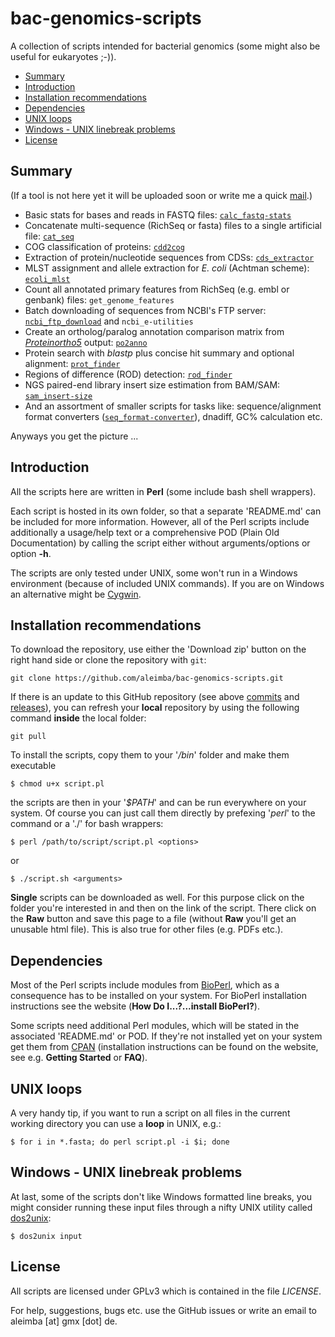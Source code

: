 bac-genomics-scripts
====================

A collection of scripts intended for bacterial genomics (some might also be useful for eukaryotes ;-)).

* [Summary](#summary)
* [Introduction](#introduction)
* [Installation recommendations](#installation-recommendations)
* [Dependencies](#dependencies)
* [UNIX loops](#unix-loops)
* [Windows - UNIX linebreak problems](#windows---unix-linebreak-problems)
* [License](#license)

## Summary

(If a tool is not here yet it will be uploaded soon or write me a quick [mail](#license).)

* Basic stats for bases and reads in FASTQ files: [`calc_fastq-stats`](/calc_fastq-stats)
* Concatenate multi-sequence (RichSeq or fasta) files to a single artificial file: [`cat_seq`](/cat_seq)
* COG classification of proteins: [`cdd2cog`](/cdd2cog)
* Extraction of protein/nucleotide sequences from CDSs: [`cds_extractor`](/cds_extractor)
* MLST assignment and allele extraction for *E. coli* (Achtman scheme): [`ecoli_mlst`](/ecoli_mlst)
* Count all annotated primary features from RichSeq (e.g. embl or genbank) files: `get_genome_features`
* Batch downloading of sequences from NCBI's FTP server: [`ncbi_ftp_download`](/ncbi_ftp_download) and `ncbi_e-utilities`
* Create an ortholog/paralog annotation comparison matrix from [*Proteinortho5*](http://www.bioinf.uni-leipzig.de/Software/proteinortho/) output: [`po2anno`](/po2anno)
* Protein search with *blastp* plus concise hit summary and optional alignment: [`prot_finder`](/prot_finder)
* Regions of difference (ROD) detection: [`rod_finder`](/rod_finder)
* NGS paired-end library insert size estimation from BAM/SAM: [`sam_insert-size`](/sam_insert-size)
* And an assortment of smaller scripts for tasks like: sequence/alignment format converters ([`seq_format-converter`](/seq_format-converter)), dnadiff, GC% calculation etc.

Anyways you get the picture ...

## Introduction

All the scripts here are written in **Perl** (some include bash shell wrappers).

Each script is hosted in its own folder, so that a separate 'README.md' can be included for more information. However, all of the Perl scripts include additionally a usage/help text or a comprehensive POD (Plain Old Documentation) by calling the script either without arguments/options or option **-h**.

The scripts are only tested under UNIX, some won't run in a Windows environment (because of included UNIX commands). If you are on Windows an alternative might be [Cygwin](http://cygwin.com/).

## Installation recommendations

To download the repository, use either the 'Download zip' button on the right hand side or clone the repository with `git`:

    git clone https://github.com/aleimba/bac-genomics-scripts.git

If there is an update to this GitHub repository (see above [commits](https://github.com/aleimba/bac-genomics-scripts/commits/master) and [releases](https://github.com/aleimba/bac-genomics-scripts/releases)), you can refresh your **local** repository by using the following command **inside** the local folder:

    git pull

To install the scripts, copy them to your '*/bin*' folder and make them executable

    $ chmod u+x script.pl

the scripts are then in your '*$PATH*' and can be run everywhere on your system. Of course you can just call them directly by prefexing '*perl*' to the command or a './' for bash wrappers:

    $ perl /path/to/script/script.pl <options>

or

    $ ./script.sh <arguments>

**Single** scripts can be downloaded as well. For this purpose click on the folder you're interested in and then on the link of the script. There click on the **Raw** button and save this page to a file (without **Raw** you'll get an unusable html file). This is also true for other files (e.g. PDFs etc.).

## Dependencies

Most of the Perl scripts include modules from [BioPerl](http://www.bioperl.org), which as a consequence has to be installed on your system. For BioPerl installation instructions see the website (**How Do I...?...install BioPerl?**).

Some scripts need additional Perl modules, which will be stated in the associated 'README.md' or POD. If they're not installed yet on your system get them from [CPAN](http://www.cpan.org/) (installation instructions can be found on the website, see e.g. **Getting Started** or **FAQ**).

## UNIX loops

A very handy tip, if you want to run a script on all files in the current working directory you can use a **loop** in UNIX, e.g.:

    $ for i in *.fasta; do perl script.pl -i $i; done

## Windows - UNIX linebreak problems

At last, some of the scripts don't like Windows formatted line breaks, you might consider running these input files through a nifty UNIX utility called [dos2unix](http://dos2unix.sourceforge.net/):

    $ dos2unix input

## License

All scripts are licensed under GPLv3 which is contained in the file *LICENSE*.

For help, suggestions, bugs etc. use the GitHub issues or write an email to aleimba [at] gmx [dot] de.
